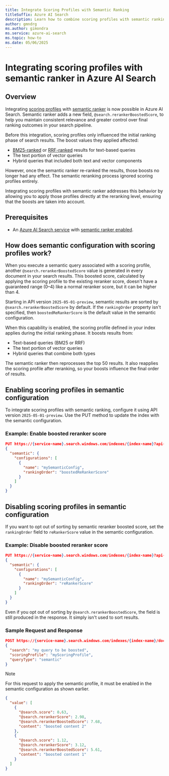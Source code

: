 ```yaml
---
title: Integrate Scoring Profiles with Semantic Ranking
titleSuffix: Azure AI Search
description: Learn how to combine scoring profiles with semantic ranking in Azure AI Search to optimize final document relevance.
author: gmndrg
ms.author: gimondra
ms.service: azure-ai-search
ms.topic: how-to
ms.date: 05/06/2025
---
```


# Integrating scoring profiles with semantic ranker in Azure AI Search

## Overview

Integrating [scoring profiles](index-add-scoring-profiles.md) with [semantic ranker](semantic-search-overview.md) is now possible in Azure AI Search. Semantic ranker adds a new field, `@search.rerankerBoostedScore`, to help you maintain consistent relevance and greater control over final ranking outcomes in your search pipeline.

Before this integration, scoring profiles only influenced the initial ranking phase of search results. The boost values they applied affected:
- [BM25-ranked](index-similarity-and-scoring.md) or [RRF-ranked](hybrid-search-ranking.md) results for text-based queries
- The text portion of vector queries
- Hybrid queries that included both text and vector components

However, once the semantic ranker re-ranked the results, those boosts no longer had any effect. The semantic reranking process ignored scoring profiles entirely.

Integrating scoring profiles with semantic ranker addresses this behavior by allowing you to apply those profiles directly at the reranking level, ensuring that the boosts are taken into account.


## Prerequisites

- An [Azure AI Search service](search-what-is-azure-search.md) with [semantic ranker enabled](semantic-how-to-configure.md).


## How does semantic configuration with scoring profiles work?

When you execute a semantic query associated with a scoring profile, another `@search.rerankerBoostedScore` value is generated in every document in your search results. This boosted score, calculated by applying the scoring profile to the existing reranker score, doesn't have a guaranteed range (0–4) like a normal reranker score, but it can be higher than 4.

Starting in API version `2025-05-01-preview`, semantic results are sorted by `@search.rerankerBoostedScore` by default. If the `rankingOrder` property isn't specified, then `boostedReRankerScore` is the default value in the semantic configuration.

When this capability is enabled, the scoring profile defined in your index applies during the initial ranking phase.
It boosts results from:
- Text-based queries (BM25 or RRF)
- The text portion of vector queries
- Hybrid queries that combine both types

The semantic ranker then reprocesses the top 50 results. It also reapplies the scoring profile after reranking, so your boosts influence the final order of results.


## Enabling scoring profiles in semantic configuration

To integrate scoring profiles with semantic ranking, configure it using API version `2025-05-01-preview`. Use the PUT method to update the index with the semantic configuration.

### Example: Enable boosted reranker score

```json
PUT https://{service-name}.search.windows.com/indexes/{index-name}?api-version=2024-05-01-Preview
{
  "semantic": {
    "configurations": [
      {
        "name": "mySemanticConfig",
        "rankingOrder": "boostedReRankerScore"
      }
    ]
  }
}
```


## Disabling scoring profiles in semantic configuration

If you want to opt out of sorting by semantic reranker boosted score, set the `rankingOrder` field to `reRankerScore` value in the semantic configuration.

### Example: Disable boosted reranker score

```json
PUT https://{service-name}.search.windows.com/indexes/{index-name}?api-version=2024-05-01-Preview
{
  "semantic": {
    "configurations": [
      {
        "name": "mySemanticConfig",
        "rankingOrder": "reRankerScore"
      }
    ]
  }
}
```
Even if you opt out of sorting by `@search.rerankerBoostedScore`, the field is still produced in the response. It simply isn't used to sort results.


### Sample Request and Response
```json
POST https://{service-name}.search.windows.com/indexes/{index-name}/docs/search?api-version=2024-05-01-Preview
{
  "search": "my query to be boosted",
  "scoringProfile": "myScoringProfile",
  "queryType": "semantic"
}
```

> [!NOTE]
> For this request to apply the semantic profile, it must be enabled in the semantic configuration as shown earlier.


```json
{
  "value": [
    {
      "@search.score": 0.63,
      "@search.rerankerScore": 2.98,
      "@search.rerankerBoostedScore": 7.68,
      "content": "boosted content 2"
    },
    {
      "@search.score": 1.12,
      "@search.rerankerScore": 3.12,
      "@search.rerankerBoostedScore": 5.61,
      "content": "boosted content 1"
    }
  ]
}
```
